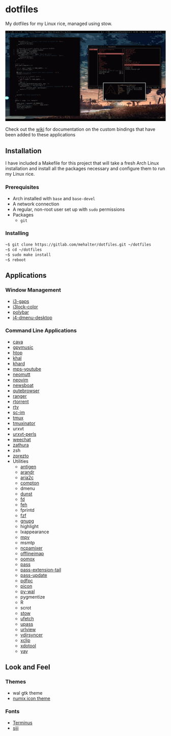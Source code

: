 # dotfiles
My dotfiles for my Linux rice, managed using stow.

![Desktop Preview](preview.png)

Check out the [wiki](../../wikis/home) for
documentation on the custom bindings that have been added to these applications

## Installation

I have included a Makefile for this project that will take a fresh Arch Linux
installation and install all the packages necessary and configure them to run my
Linux rice.

### Prerequisites

+ Arch installed with `base` and `base-devel`
+ A network connection
+ A regular, non-root user set up with `sudo` permissions
+ Packages
    + `git`

### Installing

```console
~$ git clone https://gitlab.com/mehalter/dotfiles.git ~/dotfiles
~$ cd ~/dotfiles
~$ sudo make install
~$ reboot
```

## Applications

### Window Management

- [i3-gaps](https://github.com/Airblader/i3)
- [i3lock-color](https://github.com/PandorasFox/i3lock-color)
- [polybar](https://github.com/jaagr/polybar)
- [j4-dmenu-desktop](https://github.com/enkore/j4-dmenu-desktop)

### Command Line Applications

- [cava](https://github.com/karlstav/cava)
- [gpymusic](https://github.com/christopher-dG/gpymusic)
- [htop](https://github.com/hishamhm/htop)
- [khal](https://github.com/pimutils/khal)
- [khard](https://github.com/scheibler/khard)
- [mps-youtube](https://github.com/mps-youtube/mps-youtube)
- [neomutt](https://github.com/neomutt/neomutt)
- [neovim](https://github.com/neovim/neovim)
- [newsboat](https://github.com/newsboat/newsboat)
- [qutebrowser](https://github.com/qutebrowser/qutebrowser)
- [ranger](https://github.com/ranger/ranger)
- [rtorrent](https://github.com/rakshasa/rtorrent)
- [rtv](https://github.com/michael-lazar/rtv)
- [sc-im](https://github.com/andmarti1424/sc-im)
- [tmux](https://github.com/tmux/tmux)
- [tmuxinator](https://github.com/tmuxinator/tmuxinator)
- urxvt
- [urxvt-perls](https://github.com/muennich/urxvt-perls)
- [weechat](https://github.com/weechat/weechat)
- [zathura](https://github.com/pwmt/zathura)
- zsh
- [zprezto](https://github.com/sorin-ionescu/prezto)
- Utilities
    - [antigen](https://github.com/zsh-users/antigen)
    - [arandr](https://github.com/haad/arandr)
    - [aria2c](https://github.com/aria2/aria2)
    - [compton](https://github.com/chjj/compton)
    - dmenu
    - [dunst](https://github.com/dunst-project/dunst)
    - [fd](https://github.com/sharkdp/fd)
    - [feh](https://github.com/derf/feh)
    - fprintd
    - [fzf](https://github.com/junegunn/fzf)
    - [gnupg](https://github.com/gpg/gnupg)
    - highlight
    - lxappearance
    - [mpv](https://github.com/mpv-player/mpv)
    - msmtp
    - [ncpamixer](https://github.com/fulhax/ncpamixer)
    - [offlineimap](https://github.com/OfflineIMAP/offlineimap)
    - [oomox](https://github.com/actionless/oomox)
    - [pass](https://www.passwordstore.org/)
    - [pass-extension-tail](https://github.com/palortoff/pass-extension-tail)
    - [pass-update](https://github.com/roddhjav/pass-update)
    - [pdfpc](https://github.com/pdfpc/pdfpc)
    + [picon](https://github.com/gokcehan/picon)
    - [py-wal](https://github.com/dylanaraps/pywal)
    - pygmentize
    - R
    - scrot
    - [stow](https://www.gnu.org/software/stow/)
    - [ufetch](https://github.com/jschx/ufetch)
    - [upass](https://github.com/Kwpolska/upass)
    - [urlview](https://github.com/sigpipe/urlview)
    - [vdirsyncer](https://github.com/pimutils/vdirsyncer)
    - [xclip](https://github.com/astrand/xclip)
    - [xdotool](https://github.com/jordansissel/xdotool)
    - [yay](https://github.com/Jguer/yay)

## Look and Feel

### Themes

- wal gtk theme
- [numix icon theme](https://github.com/numixproject/numix-icon-theme)

### Fonts

- [Terminus](http://terminus-font.sourceforge.net/)
- [siji](https://github.com/stark/siji)
